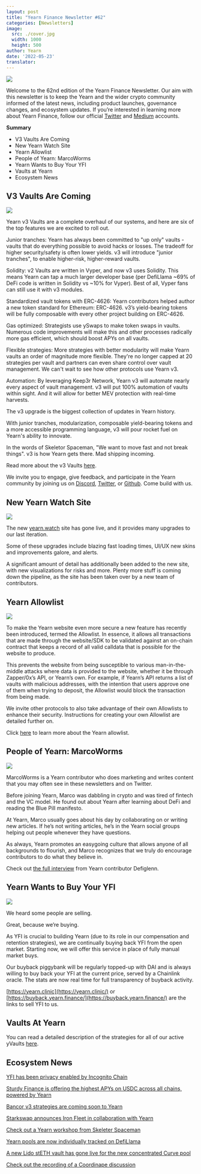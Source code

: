 ```yaml
---
layout: post
title: "Yearn Finance Newsletter #62"
categories: [Newsletters]
image:
  src: ./cover.jpg
  width: 1000
  height: 500
author: Yearn
date: '2022-05-23'
translator: 
---
```


![](./cover.jpg?w=1000&h=500)

Welcome to the 62nd edition of the Yearn Finance Newsletter. Our aim with this newsletter is to keep the Yearn and the wider crypto community informed of the latest news, including product launches, governance changes, and ecosystem updates. If you’re interested in learning more about Yearn Finance, follow our official [Twitter](https://twitter.com/iearnfinance) and [Medium](https://medium.com/iearn) accounts.

**Summary**

- V3 Vaults Are Coming
- New Yearn Watch Site
- Yearn Allowlist
- People of Yearn: MarcoWorms
- Yearn Wants to Buy Your YFI
- Vaults at Yearn
- Ecosystem News

## V3 Vaults Are Coming

![](./image2.jpg?w=900&h=429)

Yearn v3 Vaults are a complete overhaul of our systems, and here are six of the top features we are excited to roll out.

Junior tranches: Yearn has always been committed to "up only" vaults - vaults that do everything possible to avoid hacks or losses. The tradeoff for higher security/safety is often lower yields. v3 will introduce "junior tranches", to enable higher-risk, higher-reward vaults.

Solidity: v2 Vaults are written in Vyper, and now v3 uses Solidity. This means Yearn can tap a much larger developer base (per DefiLlama ~69% of DeFi code is written in Solidity vs ~10% for Vyper). Best of all, Vyper fans can still use it with v3 modules.

Standardized vault tokens with ERC-4626: Yearn contributors helped author a new token standard for Ethereum: ERC-4626. v3’s yield-bearing tokens will be fully composable with every other project building on ERC-4626.

Gas optimized: Strategists use ySwaps to make token swaps in vaults. Numerous code improvements will make this and other processes radically more gas efficient, which should boost APYs on all vaults.

Flexible strategies: More strategies with better modularity will make Yearn vaults an order of magnitude more flexible. They're no longer capped at 20 strategies per vault and partners can even share control over vault management. We can't wait to see how other protocols use Yearn v3.

Automation: By leveraging Keep3r Network, Yearn v3 will automate nearly every aspect of vault management. v3 will put 100% automation of vaults within sight. And it will allow for better MEV protection with real-time harvests.

The v3 upgrade is the biggest collection of updates in Yearn history.

With junior tranches, modularization, composable yield-bearing tokens and a more accessible programming language, v3 will pour rocket fuel on Yearn's ability to innovate.

In the words of Skeletor Spaceman, "We want to move fast and not break things". v3 is how Yearn gets there. Mad shipping incoming.

Read more about the v3 Vaults [here](https://medium.com/iearn/yearn-vaults-v3-36ce7c468ca0).

We invite you to engage, give feedback, and participate in the Yearn community by joining us on [Discord](https://discord.gg/8rF374XkXy), [Twitter](http://twitter.com/iearnfinance), or [Github](http://github.com/yearn). Come build with us.

## New Yearn Watch Site

![](./image3.jpg?w=900&h=705)

The new [yearn.watch](https://yearn.watch/) site has gone live, and it provides many upgrades to our last iteration.

Some of these upgrades include blazing fast loading times, UI/UX new skins and improvements galore, and alerts.

A significant amount of detail has additionally been added to the new site, with new visualizations for risks and more. Plenty more stuff is coming down the pipeline, as the site has been taken over by a new team of contributors.

## Yearn Allowlist

![](./image4.jpg?w=900&h=429)

To make the Yearn website even more secure a new feature has recently been introduced, termed the Allowlist. In essence, it allows all transactions that are made through the website/SDK to be validated against an on-chain contract that keeps a record of all valid calldata that is possible for the website to produce.

This prevents the website from being susceptible to various man-in-the-middle attacks where data is provided to the website, whether it be through Zapper/0x’s API, or Yearn’s own. For example, if Yearn’s API returns a list of vaults with malicious addresses, with the intention that users approve one of them when trying to deposit, the Allowlist would block the transaction from being made.

We invite other protocols to also take advantage of their own Allowlists to enhance their security. Instructions for creating your own Allowlist are detailed further on.

Click [here](https://medium.com/iearn/yearn-allowlist-71757d4e3cf4) to learn more about the Yearn allowlist.

## People of Yearn: MarcoWorms

![](./image5.jpg?w=380&h=380)

MarcoWorms is a Yearn contributor who does marketing and writes content that you may often see in these newsletters and on Twitter.

Before joining Yearn, Marco was dabbling in crypto and was tired of fintech and the VC model. He found out about Yearn after learning about DeFi and reading the Blue Pill manifesto.

At Yearn, Marco usually goes about his day by collaborating on or writing new articles. If he’s not writing articles, he’s in the Yearn social groups helping out people whenever they have questions.

As always, Yearn promotes an easygoing culture that allows anyone of all backgrounds to flourish, and Marco recognizes that we truly do encourage contributors to do what they believe in.

Check out [the full interview](https://medium.com/iearn/people-of-yearn-marco-worms-c9bb139d278e) from Yearn contributor Defiglenn.

## Yearn Wants to Buy Your YFI

![](./image6.jpg?w=900&h=450)

We heard some people are selling.

Great, because we’re buying.

As YFI is crucial to building Yearn (due to its role in our compensation and retention strategies), we are continually buying back YFI from the open market. Starting now, we will offer this service in place of fully manual market buys.

Our buyback piggybank will be regularly topped-up with DAI and is always willing to buy back your YFI at the current price, served by a Chainlink oracle. The stats are now real time for full transparency of buyback activity.

[https://yearn.clinic](https://yearn.clinic/) or [https://buyback.yearn.finance/](https://buyback.yearn.finance/) are the links to sell YFI to us.

## Vaults At Yearn

You can read a detailed description of the strategies for all of our active yVaults [here](https://medium.com/yearn-state-of-the-vaults/the-vaults-at-yearn-9237905ffed3).

## Ecosystem News

[YFI has been privacy enabled by Incognito Chain](https://twitter.com/IncognitoChain/status/1527045614273544200)

[Sturdy Finance is offering the highest APYs on USDC across all chains, powered by Yearn](https://twitter.com/pgpsam/status/1526301386173992961)

[Bancor v3 strategies are coming soon to Yearn](https://twitter.com/iearnfinance/status/1524417579539779585?s=20&t=cFsaa8mpS97O9Gvbhjm0iQ)

[Starkswap announces Iron Fleet in collaboration with Yearn](https://twitter.com/starkswap/status/1523695464180510721?s=20&t=0eYE4R6Ip9eG2SmowIrFYw)

[Check out a Yearn workshop from Skeleter Spaceman](https://twitter.com/iearnfinance/status/1524491263344533506?s=20&t=0eYE4R6Ip9eG2SmowIrFYw)

[Yearn pools are now individually tracked on DefiLlama](https://twitter.com/DefiLlama/status/1524968130967216146?s=20&t=0eYE4R6Ip9eG2SmowIrFYw)

[A new Lido stETH vault has gone live for the new concentrated Curve pool](https://twitter.com/iearnfinance/status/1524913700334731264?s=20&t=0eYE4R6Ip9eG2SmowIrFYw)

[Check out the recording of a Coordinape discussion](https://twitter.com/YFI_interns/status/1525159821321830403)

